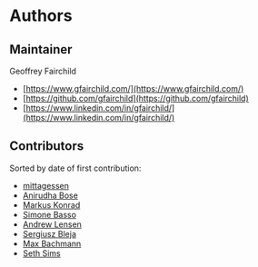 # Authors

## Maintainer

Geoffrey Fairchild
* [https://www.gfairchild.com/](https://www.gfairchild.com/)
* [https://github.com/gfairchild](https://github.com/gfairchild)
* [https://www.linkedin.com/in/gfairchild/](https://www.linkedin.com/in/gfairchild/)

## Contributors

Sorted by date of first contribution:

* [mittagessen](https://github.com/mittagessen)
* [Anirudha Bose](https://github.com/onyb)
* [Markus Konrad](https://github.com/internaut)
* [Simone Basso](https://github.com/simobasso)
* [Andrew Lensen](https://github.com/AndLen)
* [Sergiusz Bleja](https://github.com/svenski)
* [Max Bachmann](https://github.com/maxbachmann)
* [Seth Sims](https://github.com/xzy3)
